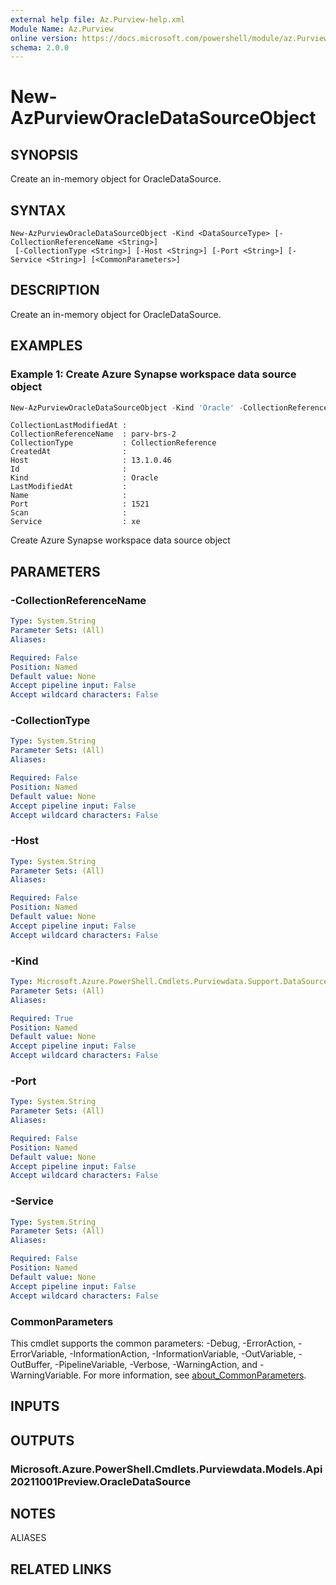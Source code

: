 ```yaml
---
external help file: Az.Purview-help.xml
Module Name: Az.Purview
online version: https://docs.microsoft.com/powershell/module/az.Purview/new-AzPurviewOracleDataSourceObject
schema: 2.0.0
---
```


# New-AzPurviewOracleDataSourceObject

## SYNOPSIS
Create an in-memory object for OracleDataSource.

## SYNTAX

```
New-AzPurviewOracleDataSourceObject -Kind <DataSourceType> [-CollectionReferenceName <String>]
 [-CollectionType <String>] [-Host <String>] [-Port <String>] [-Service <String>] [<CommonParameters>]
```

## DESCRIPTION
Create an in-memory object for OracleDataSource.

## EXAMPLES

### Example 1: Create Azure Synapse workspace data source object
```powershell
New-AzPurviewOracleDataSourceObject -Kind 'Oracle' -CollectionReferenceName 'parv-brs-2' -CollectionType 'CollectionReference' -Host '13.1.0.46' -Port 1521 -Service 'xe'
```

```output
CollectionLastModifiedAt :
CollectionReferenceName  : parv-brs-2
CollectionType           : CollectionReference
CreatedAt                :
Host                     : 13.1.0.46
Id                       :
Kind                     : Oracle
LastModifiedAt           :
Name                     :
Port                     : 1521
Scan                     :
Service                  : xe
```

Create Azure Synapse workspace data source object

## PARAMETERS

### -CollectionReferenceName

```yaml
Type: System.String
Parameter Sets: (All)
Aliases:

Required: False
Position: Named
Default value: None
Accept pipeline input: False
Accept wildcard characters: False
```

### -CollectionType

```yaml
Type: System.String
Parameter Sets: (All)
Aliases:

Required: False
Position: Named
Default value: None
Accept pipeline input: False
Accept wildcard characters: False
```

### -Host

```yaml
Type: System.String
Parameter Sets: (All)
Aliases:

Required: False
Position: Named
Default value: None
Accept pipeline input: False
Accept wildcard characters: False
```

### -Kind

```yaml
Type: Microsoft.Azure.PowerShell.Cmdlets.Purviewdata.Support.DataSourceType
Parameter Sets: (All)
Aliases:

Required: True
Position: Named
Default value: None
Accept pipeline input: False
Accept wildcard characters: False
```

### -Port

```yaml
Type: System.String
Parameter Sets: (All)
Aliases:

Required: False
Position: Named
Default value: None
Accept pipeline input: False
Accept wildcard characters: False
```

### -Service

```yaml
Type: System.String
Parameter Sets: (All)
Aliases:

Required: False
Position: Named
Default value: None
Accept pipeline input: False
Accept wildcard characters: False
```

### CommonParameters
This cmdlet supports the common parameters: -Debug, -ErrorAction, -ErrorVariable, -InformationAction, -InformationVariable, -OutVariable, -OutBuffer, -PipelineVariable, -Verbose, -WarningAction, and -WarningVariable. For more information, see [about_CommonParameters](http://go.microsoft.com/fwlink/?LinkID=113216).

## INPUTS

## OUTPUTS

### Microsoft.Azure.PowerShell.Cmdlets.Purviewdata.Models.Api20211001Preview.OracleDataSource

## NOTES

ALIASES

## RELATED LINKS

